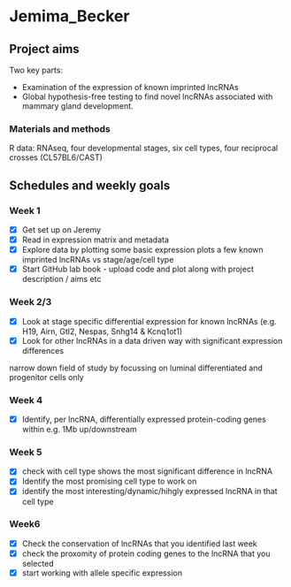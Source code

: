 # Jemima_Becker

## Project aims
Two key parts:
- Examination of the expression of known imprinted lncRNAs
- Global hypothesis-free testing to find novel lncRNAs associated with mammary gland development.

### Materials and methods
R
data: RNAseq, four developmental stages, six cell types, four reciprocal crosses (CL57BL6/CAST)

## Schedules and weekly goals

### Week 1
- [x] Get set up on Jeremy
- [x] Read in expression matrix and metadata
- [x] Explore data by plotting some basic expression plots a few known imprinted lncRNAs vs stage/age/cell type
- [x] Start GitHub lab book - upload code and plot along with project description / aims etc

### Week 2/3
- [x] Look at stage specific differential expression for known lncRNAs (e.g. H19, Airn, Gtl2, Nespas, Snhg14 & Kcnq1ot1)
- [x] Look for other lncRNAs in a data driven way with significant expression differences

narrow down field of study by focussing on luminal differentiated and progenitor cells only

### Week 4
- [x] Identify, per lncRNA, differentially expressed protein-coding genes within e.g. 1Mb up/downstream

### Week 5
- [x] check with cell type shows the most significant difference in lncRNA
- [x] Identify the most promising cell type to work on
- [x] identify the most interesting/dynamic/hihgly expressed lncRNA in that cell type

### Week6 
- [x] Check the conservation of lncRNAs that you identified last week
- [x] check the proxomity of protein coding genes to the lncRNA that you selected
- [x] start working with allele specific expression
